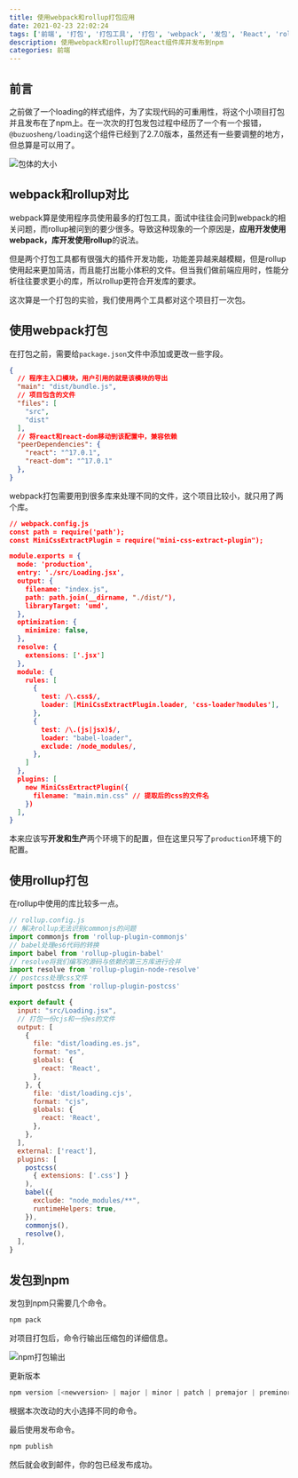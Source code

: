 ```yaml
---
title: 使用webpack和rollup打包应用
date: 2021-02-23 22:02:24
tags: ['前端', '打包', '打包工具', '打包', 'webpack', '发包', 'React', 'rollup', '打包组件库','前端模块化','npm']
description: 使用webpack和rollup打包React组件库并发布到npm
categories: 前端
---
```


## 前言

之前做了一个loading的样式组件，为了实现代码的可重用性，将这个小项目打包并且发布在了npm上。在一次次的打包发包过程中经历了一个有一个报错，`@buzuosheng/loading`这个组件已经到了2.7.0版本，虽然还有一些要调整的地方，但总算是可以用了。

![包体的大小](image-20210224001139792.png)

## webpack和rollup对比

webpack算是使用程序员使用最多的打包工具，面试中往往会问到webpack的相关问题，而rollup被问到的要少很多。导致这种现象的一个原因是，**应用开发使用webpack，库开发使用rollup**的说法。

但是两个打包工具都有很强大的插件开发功能，功能差异越来越模糊，但是rollup使用起来更加简洁，而且能打出能小体积的文件。但当我们做前端应用时，性能分析往往要求更小的库，所以rollup更符合开发库的要求。

这次算是一个打包的实验，我们使用两个工具都对这个项目打一次包。

## 使用webpack打包

在打包之前，需要给`package.json`文件中添加或更改一些字段。

``` json
{
  // 程序主入口模块，用户引用的就是该模块的导出
  "main": "dist/bundle.js",
  // 项目包含的文件
  "files": [
    "src",
    "dist"
  ],
  // 将react和react-dom移动到该配置中，兼容依赖
  "peerDependencies": {
    "react": "^17.0.1",
    "react-dom": "^17.0.1"
  },
}
```

webpack打包需要用到很多库来处理不同的文件，这个项目比较小，就只用了两个库。

``` json
// webpack.config.js
const path = require('path');
const MiniCssExtractPlugin = require("mini-css-extract-plugin");

module.exports = {
  mode: 'production',
  entry: './src/Loading.jsx',
  output: {
    filename: "index.js",
    path: path.join(__dirname, "./dist/"),
    libraryTarget: 'umd',
  },
  optimization: {
    minimize: false,
  },
  resolve: {
    extensions: ['.jsx']
  },
  module: {
    rules: [
      {
        test: /\.css$/,
        loader: [MiniCssExtractPlugin.loader, 'css-loader?modules'],
      },
      {
        test: /\.(js|jsx)$/,
        loader: "babel-loader",
        exclude: /node_modules/,
      },
    ]
  },
  plugins: [
    new MiniCssExtractPlugin({
      filename: "main.min.css" // 提取后的css的文件名
    })
  ],
}
```

本来应该写**开发和生产**两个环境下的配置，但在这里只写了`production`环境下的配置。

## 使用rollup打包

在rollup中使用的库比较多一点。

``` js
// rollup.config.js
// 解决rollup无法识别commonjs的问题
import commonjs from 'rollup-plugin-commonjs'
// babel处理es6代码的转换
import babel from 'rollup-plugin-babel'
// resolve将我们编写的源码与依赖的第三方库进行合并
import resolve from 'rollup-plugin-node-resolve'
// postcss处理css文件
import postcss from 'rollup-plugin-postcss'

export default {
  input: "src/Loading.jsx",
  // 打包一份cjs和一份es的文件
  output: [
    {
      file: "dist/loading.es.js",
      format: "es",
      globals: {
        react: 'React',
      },
    }, {
      file: 'dist/loading.cjs',
      format: "cjs",
      globals: {
        react: 'React',
      },
    },
  ],
  external: ['react'],
  plugins: [
    postcss(
      { extensions: ['.css'] }
    ),
    babel({
      exclude: "node_modules/**",
      runtimeHelpers: true,
    }),
    commonjs(),
    resolve(),
  ],
}
```

## 发包到npm

发包到npm只需要几个命令。

``` powershell
npm pack
```

对项目打包后，命令行输出压缩包的详细信息。

![npm打包输出](image-20210224215214179.png)

更新版本

``` powershell
npm version [<newversion> | major | minor | patch | premajor | preminor | prepatch | prerelease [--preid=<prerelease-id>] | from-git]
```

根据本次改动的大小选择不同的命令。

最后使用发布命令。

``` powershell
npm publish
```

然后就会收到邮件，你的包已经发布成功。